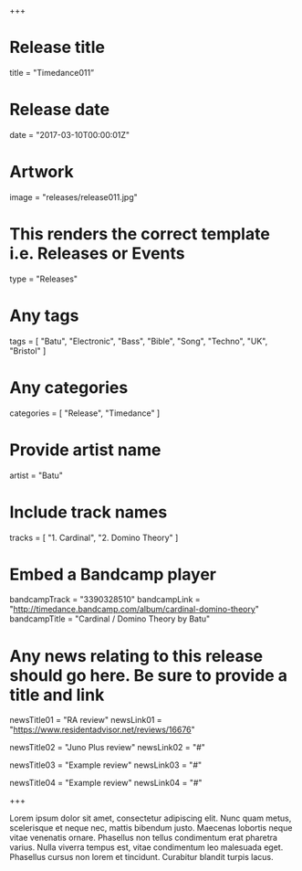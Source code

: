 +++

# Release title
title = "Timedance011”

# Release date
date = "2017-03-10T00:00:01Z"

# Artwork
image = "releases/release011.jpg"

# This renders the correct template i.e. Releases or Events
type = "Releases"

# Any tags
tags = [ 
	"Batu", 
	"Electronic", 
	"Bass", 
	"Bible", 
	"Song", 
	"Techno", 
	"UK", 
	"Bristol" 
]

# Any categories
categories = [ 
	"Release", 
	"Timedance" 
]

# Provide artist name
artist = "Batu"

# Include track names
tracks = [
	"1. Cardinal",
	"2. Domino Theory"
]

# Embed a Bandcamp player
bandcampTrack = "3390328510"
bandcampLink = "http://timedance.bandcamp.com/album/cardinal-domino-theory"
bandcampTitle = "Cardinal / Domino Theory by Batu"

# Any news relating to this release should go here. Be sure to provide a title and link
newsTitle01 = "RA review"
newsLink01 = "https://www.residentadvisor.net/reviews/16676"

newsTitle02 = "Juno Plus review"
newsLink02 = "#"

newsTitle03 = "Example review"
newsLink03 = "#"

newsTitle04 = "Example review"
newsLink04 = "#"

+++

<!-- Provide a summary/statement below -->
Lorem ipsum dolor sit amet, consectetur adipiscing elit. Nunc quam metus, scelerisque et neque nec, mattis bibendum justo. Maecenas lobortis neque vitae venenatis ornare. Phasellus non tellus condimentum erat pharetra varius. Nulla viverra tempus est, vitae condimentum leo malesuada eget. Phasellus cursus non lorem et tincidunt. Curabitur blandit turpis lacus.
